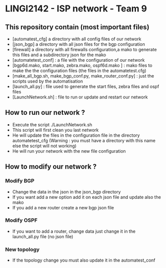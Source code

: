 # LINGI2142 - ISP network - Team 9
## This repository contain (most important files)
* [automatest_cfg] a directory with all config files of our network
* [json_bgp] a directory with all json files for the bgp configuration
* [firewall] a directory with all firewalls configuration,a mako to generate this files and a subdirectory json for the mako
* [automatetest_conf] : a file with the configuration of our network
* [bgp6d.mako, start.mako, zebra.mako, ospf6d.mako ] : mako files to make the the configuration files (the files in the automatetest.cfg)
* [make_all_bgp.sh, make_bgp_conf.py, make_router_conf.py] : just the scripts used by the automatisation
* [launch_all.py] : file used to generate the start files, zebra files and ospf files
* [LaunchNetwork.sh] : file to run or update and restart our network

## How to run our network ?
* Execute the script ./LaunchNetwork.sh
* This script will first clean you last network
* He will update the files in the configuration file in the directory automatetest_cfg (Warning : you must have a directory with this name else the script will not working)
* He will run your network with the new file configuration

## How to modify our network ? 
### Modify BGP
* Change the data in the json in the json_bgp directory
* If you want add a new option add it on each json file and update also the mako
* If you add a new router create a new bgp json file
### Modify OSPF
* If you want to add a router, change data just change it in the launch_all.py file (no json file)
### New topology
* If the topology change you must also update it in the automatest_conf
